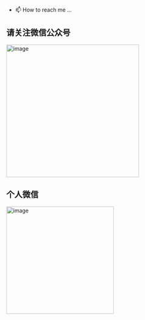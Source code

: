 - 📫 How to reach me ...
## 请关注微信公众号
<img width="348" alt="image" src="https://user-images.githubusercontent.com/19513797/208377338-f5627f46-cd9d-4a66-844a-8c76cbd480fe.png">

## 个人微信
<img width="282" alt="image" src="https://user-images.githubusercontent.com/19513797/208379371-336017ad-667b-4a3f-b19b-2f2a312fd850.png">
